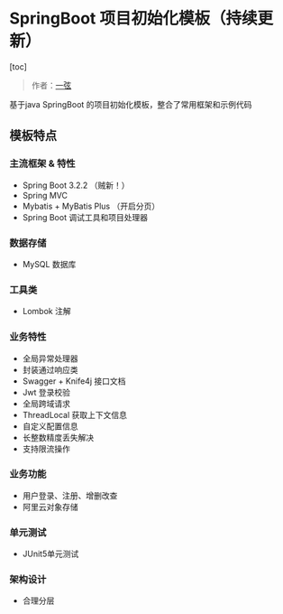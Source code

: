 # SpringBoot 项目初始化模板（持续更新）

[toc]

> 作者：[一弦](https://github.com/1-on)

基于java SpringBoot 的项目初始化模板，整合了常用框架和示例代码

## 模板特点

### 主流框架 & 特性

- Spring Boot 3.2.2 （贼新！）
- Spring MVC
- Mybatis + MyBatis Plus （开启分页）
- Spring Boot 调试工具和项目处理器

### 数据存储

- MySQL 数据库

### 工具类

- Lombok 注解

### 业务特性

- 全局异常处理器
- 封装通过响应类
- Swagger + Knife4j 接口文档
- Jwt 登录校验
- 全局跨域请求
- ThreadLocal 获取上下文信息
- 自定义配置信息
- 长整数精度丢失解决
- 支持限流操作

### 业务功能

- 用户登录、注册、增删改查
- 阿里云对象存储

### 单元测试

- JUnit5单元测试

### 架构设计

- 合理分层

